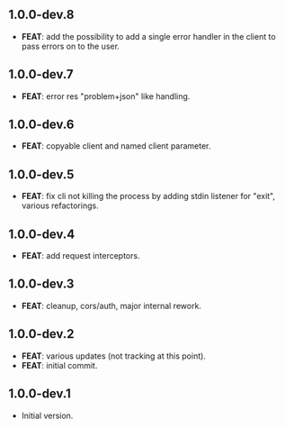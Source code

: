 ## 1.0.0-dev.8

 - **FEAT**: add the possibility to add a single error handler in the client to pass errors on to the user.

## 1.0.0-dev.7

 - **FEAT**: error res "problem+json" like handling.

## 1.0.0-dev.6

 - **FEAT**: copyable client and named client parameter.

## 1.0.0-dev.5

 - **FEAT**: fix cli not killing the process by adding stdin listener for "exit", various refactorings.

## 1.0.0-dev.4

 - **FEAT**: add request interceptors.

## 1.0.0-dev.3

 - **FEAT**: cleanup, cors/auth, major internal rework.

## 1.0.0-dev.2

 - **FEAT**: various updates (not tracking at this point).
 - **FEAT**: initial commit.

## 1.0.0-dev.1

- Initial version.
